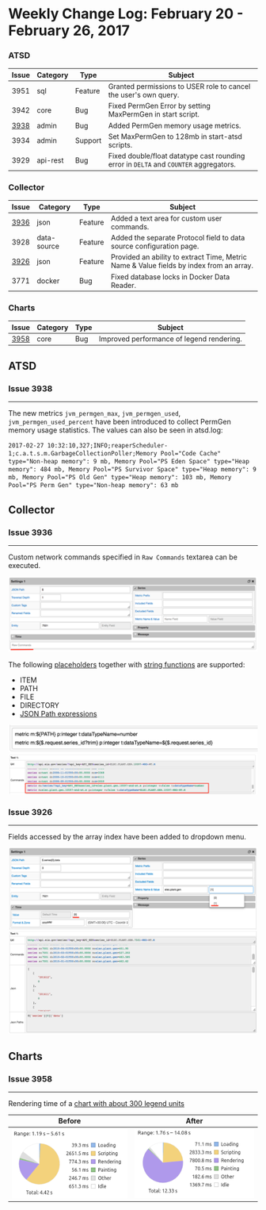 Weekly Change Log: February 20 - February 26, 2017
==================================================

### ATSD

| Issue| Category    | Type    | Subject                                                                              |
|------|-------------|---------|--------------------------------------------------------------------------------------|
| 3951 | sql         | Feature | Granted permissions to USER role to cancel the user's own query.                             |
| 3942 | core        | Bug     | Fixed PermGen Error by setting MaxPermGen in start script.                                   |
| [3938](#issue-3938) | admin       | Bug     | Added PermGen memory usage metrics.                                     |
| 3934 | admin       | Support | Set MaxPermGen to 128mb in start-atsd scripts.                           |
| 3929 | api-rest    | Bug     | Fixed double/float datatype cast rounding error in `DELTA` and `COUNTER` aggregators. |

### Collector

| Issue| Category    | Type    | Subject                                                                              |
|------|-------------|---------|--------------------------------------------------------------------------------------|
| [3936](#issue-3936) | json        | Feature | Added a text area for custom user commands.                                    |
| 3928 | data-source | Feature | Added the separate Protocol field to data source configuration page. |
| [3926](#issue-3926) | json        | Feature | Provided an ability to extract Time, Metric Name & Value fields by index from an array. |
| 3771 | docker      | Bug     | Fixed database locks in Docker Data Reader.                                        |

### Charts

| Issue| Category    | Type    | Subject                                                                              |
|------|-------------|---------|--------------------------------------------------------------------------------------|
| [3958](#issue-3958) | core   | Bug | Improved performance of legend rendering.                                    |


## ATSD

### Issue 3938
--------------

The new metrics `jvm_permgen_max`, `jvm_permgen_used`, `jvm_permgen_used_percent` have been introduced to collect PermGen memory usage statistics.
The values can also be seen in atsd.log:

```
2017-02-27 10:32:10,327;INFO;reaperScheduler-1;c.a.t.s.m.GarbageCollectionPoller;Memory Pool="Code Cache" type="Non-heap memory": 9 mb, Memory Pool="PS Eden Space" type="Heap memory": 484 mb, Memory Pool="PS Survivor Space" type="Heap memory": 9 mb, Memory Pool="PS Old Gen" type="Heap memory": 103 mb, Memory Pool="PS Perm Gen" type="Non-heap memory": 63 mb
```

## Collector

### Issue 3936
--------------

Custom network commands specified in `Raw Commands` textarea can be executed.

![](Images/Figure_01.png)

The following [placeholders](https://github.com/axibase/axibase-collector/blob/master/docs/jobs/json.md#placeholders) together with [string functions](https://github.com/axibase/axibase-collector/blob/master/docs/jobs/placeholders.md#string-functions) are supported:
* ITEM
* PATH
* FILE
* DIRECTORY
* [JSON Path expressions](https://github.com/jayway/JsonPath#operators)

![](Images/Figure_02.png)
![](Images/Figure_03.png)


### Issue 3926
--------------

Fields accessed by the array index have been added to dropdown menu.

![](Images/Figure_04.png)
![](Images/Figure_05.png)

## Charts

### Issue 3958
--------------

Rendering time of a [chart with about 300 legend units](https://apps.axibase.com/chartlab/259e3907)

| Before | After |
|--------|-------|
|![](Images/Figure_06.png) | ![](Images/Figure_07.png) |
